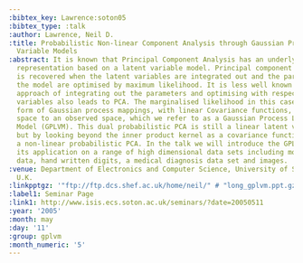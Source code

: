 ```yaml
---
:bibtex_key: Lawrence:soton05
:bibtex_type: :talk
:author: Lawrence, Neil D.
:title: Probabilistic Non-linear Component Analysis through Gaussian Process Latent
  Variable Models
:abstract: It is known that Principal Component Analysis has an underlying probabilistic
  representation based on a latent variable model. Principal component analysis (PCA)
  is recovered when the latent variables are integrated out and the parameters of
  the model are optimised by maximum likelihood. It is less well known that the dual
  approach of integrating out the parameters and optimising with respect to the latent
  variables also leads to PCA. The marginalised likelihood in this case takes the
  form of Gaussian process mappings, with linear Covariance functions, from a latent
  space to an observed space, which we refer to as a Gaussian Process Latent Variable
  Model (GPLVM). This dual probabilistic PCA is still a linear latent variable model,
  but by looking beyond the inner product kernel as a covariance function we can develop
  a non-linear probabilistic PCA. In the talk we will introduce the GPLVM and illustrate
  its application on a range of high dimensional data sets including motion capture
  data, hand written digits, a medical diagnosis data set and images.
:venue: Department of Electronics and Computer Science, University of Southampton,
  U.K.
:linkpptgz: '"ftp://ftp.dcs.shef.ac.uk/home/neil/" # "long_gplvm.ppt.gz"'
:label1: Seminar Page
:link1: http://www.isis.ecs.soton.ac.uk/seminars/?date=20050511
:year: '2005'
:month: may
:day: '11'
:group: gplvm
:month_numeric: '5'
---
```

